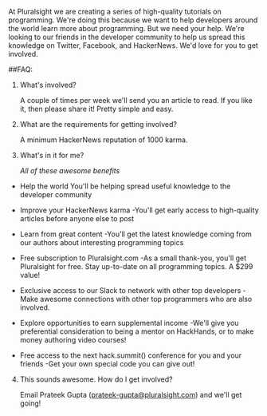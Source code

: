 At Pluralsight we are creating a series of high-quality tutorials on programming. We're doing this because we want to help developers around the world learn more about programming. But we need your help. We're looking to our friends in the developer community to help us spread this knowledge on Twitter, Facebook, and HackerNews. We'd love for you to get involved.

##FAQ:

1. What's involved?

    A couple of times per week we'll send you an article to read. If you like it, then please share it! Pretty simple and easy.

2. What are the requirements for getting involved?

   A minimum HackerNews reputation of 1000 karma.

3. What's in it for me?
   
   *All of these awesome benefits*

 * Help the world
    You'll be helping spread useful knowledge to the developer community

 * Improve your HackerNews karma
    -You'll get early access to high-quality articles before anyone else to post
 * Learn from great content
    -You'll get the latest knowledge coming from our authors about interesting programming topics

 * Free subscription to Pluralsight.com
    -As a small thank-you, you'll get Pluralsight for free. Stay up-to-date on all programming topics. A $299 value!

 * Exclusive access to our Slack to network with other top developers
    -Make awesome connections with other top programmers who are also involved.

 * Explore opportunities to earn supplemental income
    -We'll give you preferential consideration to being a mentor on HackHands, or to make money authoring video courses!

 * Free access to the next hack.summit() conference for you and your friends
    -Get your own special code you can give out!

4. This sounds awesome. How do I get involved?

   Email Prateek Gupta (prateek-gupta@pluralsight.com) and we'll get going!


